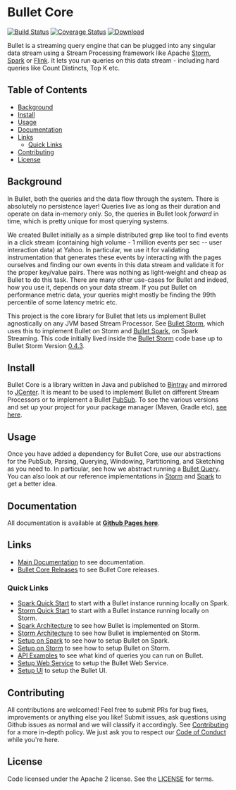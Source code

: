 # Bullet Core

[![Build Status](https://travis-ci.com/bullet-db/bullet-core.svg?branch=master)](https://travis-ci.com/bullet-db/bullet-core) [![Coverage Status](https://coveralls.io/repos/github/bullet-db/bullet-core/badge.svg?branch=master)](https://coveralls.io/github/bullet-db/bullet-core?branch=master) [![Download](https://api.bintray.com/packages/yahoo/maven/bullet-core/images/download.svg) ](https://bintray.com/yahoo/maven/bullet-core/_latestVersion)

Bullet is a streaming query engine that can be plugged into any singular data stream using a Stream Processing framework like Apache [Storm](https://storm.apache.org), [Spark](https://spark.apache.org) or [Flink](https://flink.apache.org). It lets you run queries on this data stream - including hard queries like Count Distincts, Top K etc.

## Table of Contents

- [Background](#background)
- [Install](#install)
- [Usage](#usage)
- [Documentation](#documentation)
- [Links](#links)
    - [Quick Links](#quick-links)
- [Contributing](#contributing)
- [License](#license)

## Background

In Bullet, both the queries and the data flow through the system. There is absolutely no persistence layer! Queries live as long as their duration and operate on data in-memory only. So, the queries in Bullet look *forward* in time, which is pretty unique for most querying systems.

We created Bullet initially as a simple distributed grep like tool to find events in a click stream (containing high volume - 1 million events per sec -- user interaction data) at Yahoo. In particular, we use it for validating instrumentation that generates these events by interacting with the pages ourselves and finding our own events in this data stream and validate it for the proper key/value pairs. There was nothing as light-weight and cheap as Bullet to do this task.
There are many other use-cases for Bullet and indeed, how you use it, depends on your data stream. If you put Bullet on performance metric data, your queries might mostly be finding the 99th percentile of some latency metric etc.

This project is the core library for Bullet that lets us implement Bullet agnostically on any JVM based Stream Processor. See [Bullet Storm](https://github.com/bullet-db/bullet-storm), which uses this to implement Bullet on Storm and [Bullet Spark](https://github.com/bullet-db/bullet-spark), on Spark Streaming. This code initially lived inside the [Bullet Storm](https://github.com/bullet-db/bullet-storm) code base up to Bullet Storm Version [0.4.3](https://github.com/bullet-db/bullet-storm/releases/tag/bullet-storm-0.4.3).

## Install

Bullet Core is a library written in Java and published to [Bintray](https://bintray.com/yahoo/maven/bullet-core) and mirrored to [JCenter](http://jcenter.bintray.com/com/yahoo/bullet/bullet-core/).
It is meant to be used to implement Bullet on different Stream Processors or to implement a Bullet [PubSub](https://bullet-db.github.io/pubsub/architecture/). To see the various versions and set up your project for your package manager (Maven, Gradle etc), [see here](https://bullet-db.github.io/releases/#bullet-core).

## Usage

Once you have added a dependency for Bullet Core, use our abstractions for the PubSub, Parsing, Querying, Windowing, Partitioning, and Sketching as you need to. In particular, see how we abstract running a [Bullet Query](https://github.com/bullet-db/bullet-core/blob/master/src/main/java/com/yahoo/bullet/querying/Querier.java). You can also look at our reference implementations in [Storm](https://github.com/bullet-db/bullet-storm) and [Spark](https://github.com/bullet-db/bullet-spark) to get a better idea.

## Documentation

All documentation is available at **[Github Pages here](https://bullet-db.github.io)**.

## Links

* [Main Documentation](https://bullet-db.github.io/) to see documentation.
* [Bullet Core Releases](https://bullet-db.github.io/releases/#bullet-core) to see Bullet Core releases.

### Quick Links

* [Spark Quick Start](https://bullet-db.github.io/quick-start/spark) to start with a Bullet instance running locally on Spark.
* [Storm Quick Start](https://bullet-db.github.io/quick-start/storm) to start with a Bullet instance running locally on Storm.
* [Spark Architecture](https://bullet-db.github.io/backend/spark-architecture/) to see how Bullet is implemented on Storm.
* [Storm Architecture](https://bullet-db.github.io/backend/storm-architecture/) to see how Bullet is implemented on Storm.
* [Setup on Spark](https://bullet-db.github.io/backend/spark-setup/) to see how to setup Bullet on Spark.
* [Setup on Storm](https://bullet-db.github.io/backend/storm-setup/) to see how to setup Bullet on Storm.
* [API Examples](https://bullet-db.github.io/ws/examples/) to see what kind of queries you can run on Bullet.
* [Setup Web Service](https://bullet-db.github.io/ws/setup/) to setup the Bullet Web Service.
* [Setup UI](https://bullet-db.github.io/ui/setup/) to setup the Bullet UI.

## Contributing

All contributions are welcomed! Feel free to submit PRs for bug fixes, improvements or anything else you like! Submit issues, ask questions using Github issues as normal and we will classify it accordingly. See [Contributing](Contributing.md) for a more in-depth policy. We just ask you to respect our [Code of Conduct](Code-of-Conduct.md) while you're here.

## License

Code licensed under the Apache 2 license. See the [LICENSE](LICENSE) for terms.
